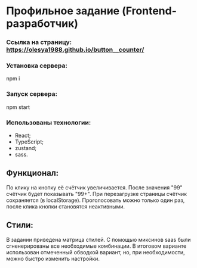 # Профильное задание (Frontend-разработчик)

### Ссылка на страницу: https://olesya1988.github.io/button__counter/

### Установка сервера:

npm i

### Запуск сервера:

npm start

### Использованы технологии:

- React;
- TypeScript;
- zustand;
- sass.

## Функционал:

По клику на кнопку её счётчик увеличивается. После значения "99" счётчик будет показывать "99+".
При перезагрузке страницы счётчик сохраняется (в localStorage).
Проголосовать можно только один раз, после клика кнопки становятся неактивными.

## Стили:

В задании приведена матрица стилей. С помощью миксинов saas были сгненерированы все необходимые комбинации.
В итоговом варианте использован отмеченный обводкой вариант, но, при необходимости, можно быстро изменить настройки.
